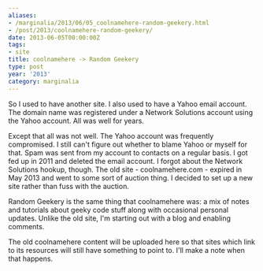 ```yaml
---
aliases:
- /marginalia/2013/06/05_coolnamehere-random-geekery.html
- /post/2013/coolnamehere-random-geekery/
date: 2013-06-05T00:00:00Z
tags:
- site
title: coolnamehere -> Random Geekery
type: post
year: '2013'
category: marginalia
---
```

So I used to have another site. I also used to have a Yahoo email account. The domain name was registered under a Network Solutions account using the Yahoo account. All was well for years.
<!-- TEASER_END -->

Except that all was not well. The Yahoo account was frequently compromised. I still can't figure out whether to blame Yahoo or myself for that. Spam was sent from my account to contacts on a regular basis. I got fed up in 2011 and deleted the email account. I forgot about the Network Solutions hookup, though. The old site - coolnamehere.com - expired in May 2013 and went to some sort of auction thing. I decided to set up a new site rather than fuss with the auction.

Random Geekery is the same thing that coolnamehere was: a mix of notes and tutorials about geeky code stuff along with occasional personal updates. Unlike the old site, I'm starting out with a blog and enabling comments.

The old coolnamehere content will be uploaded here so that sites which link to its resources will still have something to point to. I'll make a note when that happens.
